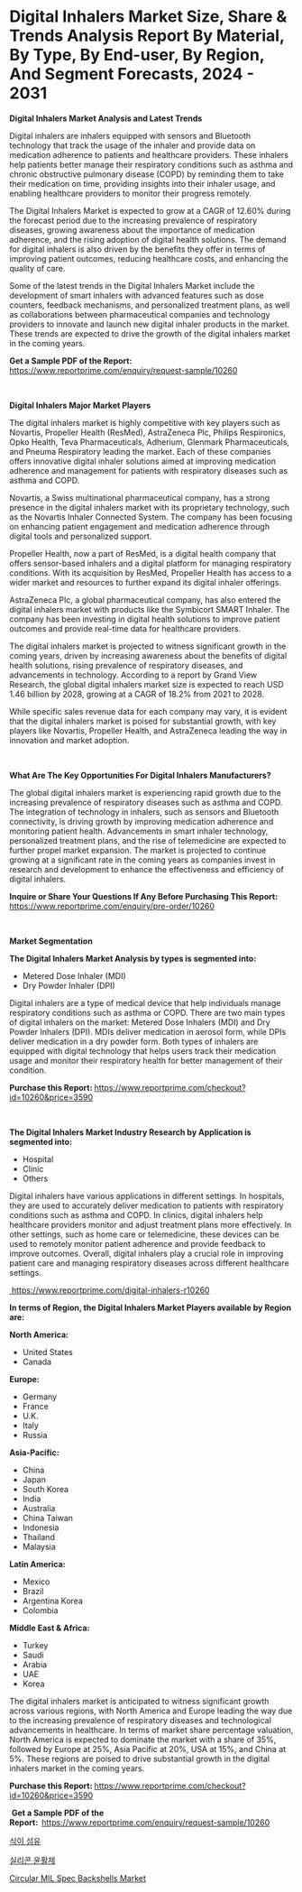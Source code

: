 <p><h1>Digital Inhalers Market Size, Share & Trends Analysis Report By Material, By Type, By End-user, By Region, And Segment Forecasts, 2024 - 2031</h1></p><p><strong>Digital Inhalers Market Analysis and Latest Trends</strong></p>
<p><p>Digital inhalers are inhalers equipped with sensors and Bluetooth technology that track the usage of the inhaler and provide data on medication adherence to patients and healthcare providers. These inhalers help patients better manage their respiratory conditions such as asthma and chronic obstructive pulmonary disease (COPD) by reminding them to take their medication on time, providing insights into their inhaler usage, and enabling healthcare providers to monitor their progress remotely.</p><p>The Digital Inhalers Market is expected to grow at a CAGR of 12.60% during the forecast period due to the increasing prevalence of respiratory diseases, growing awareness about the importance of medication adherence, and the rising adoption of digital health solutions. The demand for digital inhalers is also driven by the benefits they offer in terms of improving patient outcomes, reducing healthcare costs, and enhancing the quality of care.</p><p>Some of the latest trends in the Digital Inhalers Market include the development of smart inhalers with advanced features such as dose counters, feedback mechanisms, and personalized treatment plans, as well as collaborations between pharmaceutical companies and technology providers to innovate and launch new digital inhaler products in the market. These trends are expected to drive the growth of the digital inhalers market in the coming years.</p></p>
<p><strong>Get a Sample PDF of the Report:&nbsp;</strong> <a href="https://www.reportprime.com/enquiry/request-sample/10260">https://www.reportprime.com/enquiry/request-sample/10260</a></p>
<p>&nbsp;</p>
<p><strong>Digital Inhalers Major Market Players</strong></p>
<p><p>The digital inhalers market is highly competitive with key players such as Novartis, Propeller Health (ResMed), AstraZeneca Plc, Philips Respironics, Opko Health, Teva Pharmaceuticals, Adherium, Glenmark Pharmaceuticals, and Pneuma Respiratory leading the market. Each of these companies offers innovative digital inhaler solutions aimed at improving medication adherence and management for patients with respiratory diseases such as asthma and COPD.</p><p>Novartis, a Swiss multinational pharmaceutical company, has a strong presence in the digital inhalers market with its proprietary technology, such as the Novartis Inhaler Connected System. The company has been focusing on enhancing patient engagement and medication adherence through digital tools and personalized support.</p><p>Propeller Health, now a part of ResMed, is a digital health company that offers sensor-based inhalers and a digital platform for managing respiratory conditions. With its acquisition by ResMed, Propeller Health has access to a wider market and resources to further expand its digital inhaler offerings.</p><p>AstraZeneca Plc, a global pharmaceutical company, has also entered the digital inhalers market with products like the Symbicort SMART Inhaler. The company has been investing in digital health solutions to improve patient outcomes and provide real-time data for healthcare providers.</p><p>The digital inhalers market is projected to witness significant growth in the coming years, driven by increasing awareness about the benefits of digital health solutions, rising prevalence of respiratory diseases, and advancements in technology. According to a report by Grand View Research, the global digital inhalers market size is expected to reach USD 1.46 billion by 2028, growing at a CAGR of 18.2% from 2021 to 2028.</p><p>While specific sales revenue data for each company may vary, it is evident that the digital inhalers market is poised for substantial growth, with key players like Novartis, Propeller Health, and AstraZeneca leading the way in innovation and market adoption.</p></p>
<p>&nbsp;</p>
<p><strong>What Are The Key Opportunities For Digital Inhalers Manufacturers?</strong></p>
<p><p>The global digital inhalers market is experiencing rapid growth due to the increasing prevalence of respiratory diseases such as asthma and COPD. The integration of technology in inhalers, such as sensors and Bluetooth connectivity, is driving growth by improving medication adherence and monitoring patient health. Advancements in smart inhaler technology, personalized treatment plans, and the rise of telemedicine are expected to further propel market expansion. The market is projected to continue growing at a significant rate in the coming years as companies invest in research and development to enhance the effectiveness and efficiency of digital inhalers.</p></p>
<p><strong>Inquire or Share Your Questions If Any Before Purchasing This Report:</strong> <a href="https://www.reportprime.com/enquiry/pre-order/10260">https://www.reportprime.com/enquiry/pre-order/10260</a></p>
<p>&nbsp;</p>
<p><strong>Market Segmentation</strong></p>
<p><strong>The Digital Inhalers Market Analysis by types is segmented into:</strong></p>
<p><ul><li>Metered Dose Inhaler (MDI)</li><li>Dry Powder Inhaler (DPI)</li></ul></p>
<p><p>Digital inhalers are a type of medical device that help individuals manage respiratory conditions such as asthma or COPD. There are two main types of digital inhalers on the market: Metered Dose Inhalers (MDI) and Dry Powder Inhalers (DPI). MDIs deliver medication in aerosol form, while DPIs deliver medication in a dry powder form. Both types of inhalers are equipped with digital technology that helps users track their medication usage and monitor their respiratory health for better management of their condition.</p></p>
<p><strong>Purchase this Report:&nbsp;</strong><a href="https://www.reportprime.com/checkout?id=10260&price=3590">https://www.reportprime.com/checkout?id=10260&price=3590</a></p>
<p>&nbsp;</p>
<p><strong>The Digital Inhalers Market Industry Research by Application is segmented into:</strong></p>
<p><ul><li>Hospital</li><li>Clinic</li><li>Others</li></ul></p>
<p><p>Digital inhalers have various applications in different settings. In hospitals, they are used to accurately deliver medication to patients with respiratory conditions such as asthma and COPD. In clinics, digital inhalers help healthcare providers monitor and adjust treatment plans more effectively. In other settings, such as home care or telemedicine, these devices can be used to remotely monitor patient adherence and provide feedback to improve outcomes. Overall, digital inhalers play a crucial role in improving patient care and managing respiratory diseases across different healthcare settings.</p></p>
<p><a href="https://www.reportprime.com/digital-inhalers-r10260">&nbsp;https://www.reportprime.com/digital-inhalers-r10260</a></p>
<p><strong>In terms of Region, the Digital Inhalers Market Players available by Region are:</strong></p>
<p>
    <p> <strong> North America: </strong>
        <ul>
            <li>United States</li>
            <li>Canada</li>
        </ul>
        </p> 
    <p> <strong> Europe: </strong>
        <ul>
            <li>Germany</li>
            <li>France</li>
            <li>U.K.</li>
            <li>Italy</li>
            <li>Russia</li>
        </ul>
        </p> 
    <p> <strong> Asia-Pacific: </strong>
        <ul>
            <li>China</li>
            <li>Japan</li>
            <li>South Korea</li>
            <li>India</li>
            <li>Australia</li>
            <li>China Taiwan</li>
            <li>Indonesia</li>
            <li>Thailand</li>
            <li>Malaysia</li>
        </ul>
        </p> 
    <p> <strong> Latin America: </strong>
        <ul>
            <li>Mexico</li>
            <li>Brazil</li>
            <li>Argentina Korea</li>
            <li>Colombia</li>
        </ul>
        </p> 
    <p> <strong> Middle East & Africa: </strong>
        <ul>
            <li>Turkey</li>
            <li>Saudi</li>
            <li>Arabia</li>
            <li>UAE</li>
            <li>Korea</li>
        </ul>
    </p>
    </p>
<p><p>The digital inhalers market is anticipated to witness significant growth across various regions, with North America and Europe leading the way due to the increasing prevalence of respiratory diseases and technological advancements in healthcare. In terms of market share percentage valuation, North America is expected to dominate the market with a share of 35%, followed by Europe at 25%, Asia Pacific at 20%, USA at 15%, and China at 5%. These regions are poised to drive substantial growth in the digital inhalers market in the coming years.</p></p>
<p><strong>Purchase this Report: </strong><a href="https://www.reportprime.com/checkout?id=10260&price=3590">https://www.reportprime.com/checkout?id=10260&price=3590</a></p>
<p>&nbsp;<strong>Get a Sample PDF of the Report:&nbsp;&nbsp;</strong><a href="https://www.reportprime.com/enquiry/request-sample/10260">https://www.reportprime.com/enquiry/request-sample/10260</a></p>
<p><strong></strong></p>
<p><p><a href="https://medium.com/@joanacasper2001/%EC%8B%9D%EC%9D%B4%EC%84%AC%EC%9C%A0-%EC%8B%9C%EC%9E%A5-%EB%B6%84%EC%84%9D-%EB%B0%8F-%ED%81%AC%EA%B8%B0-%EC%98%88%EC%B8%A1%EC%9D%80-2024%EB%85%84%EB%B6%80%ED%84%B0-2031%EB%85%84%EA%B9%8C%EC%A7%80%EC%9D%98-%EA%B8%B0%EA%B0%84%EC%9D%84-%ED%8F%AC%ED%95%A8%ED%95%A9%EB%8B%88%EB%8B%A4-9a77591bd3dd">식이 섬유</a></p><p><a href="https://github.com/jntpkh496620/Market-Research-Report-List-1/blob/main/556312821770.md">실리콘 윤활제</a></p><p><a href="https://three-jumbo-f6d.notion.site/Circular-MIL-Spec-Backshells-Market-Furnishes-Information-on-Market-Share-Market-Trends-and-Market-dfd71538aed34e9497cdeef3e401b6e4">Circular MIL Spec Backshells Market</a></p></p>